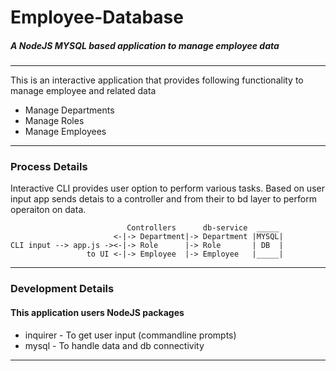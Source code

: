 # Employee-Database
##### A NodeJS MYSQL based application to manage employee data
- - -

This is an interactive application that provides following functionality to manage employee and related data

- Manage Departments 
- Manage Roles 
- Manage Employees
- - -
### Process Details
Interactive CLI provides user option to perform various tasks.
Based on user input app sends detais to a controller and from their to bd layer to perform operaiton on data.
```
                          Controllers      db-service  _____ 
                       <-|-> Department|-> Department |MYSQL|
CLI input --> app.js -><-|-> Role      |-> Role       | DB  |
                 to UI <-|-> Employee  |-> Employee   |_____|
```
- - -
### Development Details
#### This application users NodeJS packages
- inquirer - To get user input (commandline prompts) 
- mysql - To handle data and db connectivity 
  
- - -
    